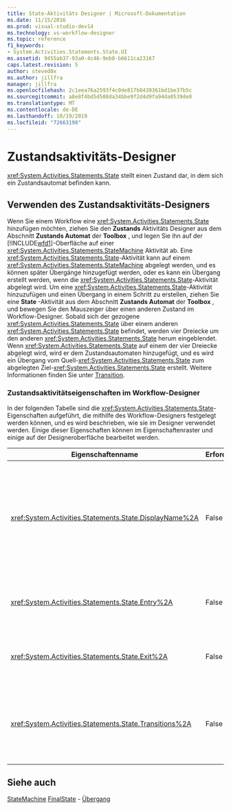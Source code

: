 ```yaml
---
title: State-Aktivitäts Designer | Microsoft-Dokumentation
ms.date: 11/15/2016
ms.prod: visual-studio-dev14
ms.technology: vs-workflow-designer
ms.topic: reference
f1_keywords:
- System.Activities.Statements.State.UI
ms.assetid: 9455ab37-93a0-4c46-9eb8-b6611ca23167
caps.latest.revision: 5
author: steved0x
ms.author: jillfra
manager: jillfra
ms.openlocfilehash: 2c1eea76a2593f4c0de817b8439361bd1be37b5c
ms.sourcegitcommit: a8e8f4bd5d508da34bbe9f2d4d9fa94da0539de0
ms.translationtype: MT
ms.contentlocale: de-DE
ms.lasthandoff: 10/19/2019
ms.locfileid: "72663198"
---
```

# <a name="state-activity-designer"></a>Zustandsaktivitäts-Designer
<xref:System.Activities.Statements.State> stellt einen Zustand dar, in dem sich ein Zustandsautomat befinden kann.

## <a name="using-the-state-activity-designer"></a>Verwenden des Zustandsaktivitäts-Designers
 Wenn Sie einem Workflow eine <xref:System.Activities.Statements.State> hinzufügen möchten, ziehen Sie den **Zustands** Aktivitäts Designer aus dem Abschnitt **Zustands Automat** der **Toolbox** , und legen Sie ihn auf der [!INCLUDE[wfd1](../includes/wfd1-md.md)]-Oberfläche auf einer <xref:System.Activities.Statements.StateMachine> Aktivität ab. Eine <xref:System.Activities.Statements.State>-Aktivität kann auf einem <xref:System.Activities.Statements.StateMachine> abgelegt werden, und es können später Übergänge hinzugefügt werden, oder es kann ein Übergang erstellt werden, wenn die <xref:System.Activities.Statements.State>-Aktivität abgelegt wird. Um eine <xref:System.Activities.Statements.State>-Aktivität hinzuzufügen und einen Übergang in einem Schritt zu erstellen, ziehen Sie eine **State** -Aktivität aus dem Abschnitt **Zustands Automat** der **Toolbox** , und bewegen Sie den Mauszeiger über einen anderen Zustand im Workflow-Designer. Sobald sich der gezogene <xref:System.Activities.Statements.State> über einem anderen <xref:System.Activities.Statements.State> befindet, werden vier Dreiecke um den anderen <xref:System.Activities.Statements.State> herum eingeblendet. Wenn <xref:System.Activities.Statements.State> auf einem der vier Dreiecke abgelegt wird, wird er dem Zustandsautomaten hinzugefügt, und es wird ein Übergang vom Quell-<xref:System.Activities.Statements.State> zum abgelegten Ziel-<xref:System.Activities.Statements.State> erstellt. Weitere Informationen finden Sie unter [Transition](../workflow-designer/transition-activity-designer.md).

### <a name="state-activity-properties-in-the-workflow-designer"></a>Zustandsaktivitätseigenschaften im Workflow-Designer
 In der folgenden Tabelle sind die <xref:System.Activities.Statements.State>-Eigenschaften aufgeführt, die mithilfe des Workflow-Designers festgelegt werden können, und es wird beschrieben, wie sie im Designer verwendet werden. Einige dieser Eigenschaften können im Eigenschaftenraster und einige auf der Designeroberfläche bearbeitet werden.

|Eigenschaftenname|Erforderlich|Verwendung|
|-------------------|--------------|-----------|
|<xref:System.Activities.Statements.State.DisplayName%2A>|False|Gibt den benutzerfreundlichen Namen der <xref:System.Activities.Statements.State>Aktivität im Header an. Der Standardwert ist **State**. Der Wert kann im Eigenschaftenraster oder direkt im Header des Aktivitätsdesigners bearbeitet werden. <xref:System.Activities.Statements.State.DisplayName%2A> wird in der Breadcrumbnavigation verwendet, die am oberen Rand des Workflow-Designers angezeigt wird.<br /><br /> Obwohl der <xref:System.Activities.Statements.State.DisplayName%2A> nicht zwingend erforderlich ist, wird empfohlen, einen Anzeigenamen zu verwenden.|
|<xref:System.Activities.Statements.State.Entry%2A>|False|Gibt die Aktion an, die eintritt, wenn ein Übergang in diesen Zustand stattfindet. Wenn die <xref:System.Activities.Statements.State>-Aktivität erweitert wird, kann dieser Wert festgelegt werden, indem Sie eine Aktivität aus der **Toolbox** ziehen und auf dem **Eintrags** Abschnitt des Zustands ablegen.|
|<xref:System.Activities.Statements.State.Exit%2A>|False|Gibt die Aktion an, die eintritt, wenn ein Übergang aus diesem Zustand stattfindet. Wenn die <xref:System.Activities.Statements.State>-Aktivität erweitert wird, kann dieser Wert festgelegt werden, indem Sie eine Aktivität aus der **Toolbox** ziehen und auf dem Beendigungs **Bereich des** Zustands ablegen.|
|<xref:System.Activities.Statements.State.Transitions%2A>|False|Listet die möglichen Übergänge auf, die von <xref:System.Activities.Statements.State> ausgehen. Jedes Element in der Liste weist einen Link zum verknüpften <xref:System.Activities.Statements.Transition> und zum Ziel-<xref:System.Activities.Statements.State> auf. Indem Sie auf den Link klicken, wechselt der Designer zur erweiterten Ansicht von <xref:System.Activities.Statements.Transition> oder <xref:System.Activities.Statements.State>.|

## <a name="see-also"></a>Siehe auch
 [StateMachine](../workflow-designer/statemachine-activity-designer.md) [FinalState](../workflow-designer/finalstate-activity-designer.md) - [Übergang](../workflow-designer/transition-activity-designer.md)